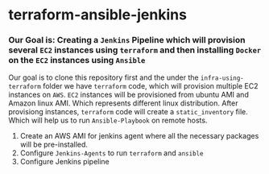 # terraform-ansible-jenkins

### Our Goal is: Creating a `Jenkins` Pipeline which will provision several `EC2` instances using `terraform` and then installing `Docker` on the `EC2` instances using `Ansible`

Our goal is to clone this repository first and the under the `infra-using-terraform` folder we have `terraform` code, which will provision multiple EC2 instances on `AWS`.
`EC2` instances will be provisioned from ubuntu AMI and Amazon linux AMI. Which represents different linux distribution. After provisiong instances, `terraform` 
code will create a `static_inventory` file. Which will help us to run `Ansible-Playbook` on remote hosts.

1. Create an AWS AMI for jenkins agent where all the necessary packages will be pre-installed. 
2. Configure `Jenkins-Agents` to run `terraform` and `ansible`
3. Configure Jenkins pipeline
